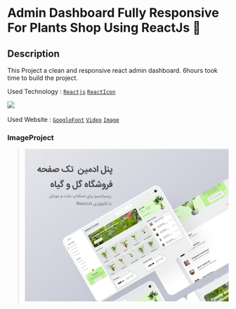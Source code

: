 # Admin Dashboard Fully Responsive For Plants Shop Using ReactJs 🍳

## Description

This Project a clean and responsive react admin dashboard.
6hours took time to build the project.

Used Technology : [`Reactjs`](https://reactjs.org/) [`ReactIcon`](https://react-icons.github.io/react-icons)
  
<a href="https://reactjs.org/"><img src="https://img.shields.io/badge/ReactJs-1fccf0?style=for-the-badge&logo=ReactJs&logoColor=blue"></a>
  
Used Website : [`GoogleFont`](https://fonts.google.com/) [`Video`](https://pixabay.com/videos/) [`Image`](https://www.pexels.com/)

### ImageProject
> ![This is an image](https://github.com/mhdi-nzari/Admin-Dashboard-Using-ReactJS/blob/master/imageProject.jpg)

